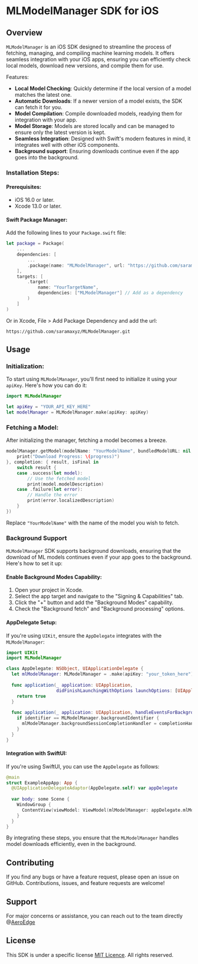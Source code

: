 # MLModelManager SDK for iOS

## Overview

`MLModelManager` is an iOS SDK designed to streamline the process of fetching, managing, and compiling machine learning models. It offers seamless integration with your iOS apps, ensuring you can efficiently check local models, download new versions, and compile them for use.

Features:

- **Local Model Checking**: Quickly determine if the local version of a model matches the latest one.
- **Automatic Downloads**: If a newer version of a model exists, the SDK can fetch it for you.
- **Model Compilation**: Compile downloaded models, readying them for integration with your app.
- **Model Storage**: Models are stored locally and can be managed to ensure only the latest version is kept.
- **Seamless Integration**: Designed with Swift's modern features in mind, it integrates well with other iOS components.
- **Background support**: Ensuring downloads continue even if the app goes into the background.

### Installation Steps:

#### Prerequisites:

- iOS 16.0 or later.
- Xcode 13.0 or later.

#### Swift Package Manager:

Add the following lines to your `Package.swift` file:

```swift
let package = Package(
    ...
    dependencies: [
        ...
        .package(name: "MLModelManager", url: "https://github.com/saramaxyz/MLModelManager.git", branch: "main"), // Add the package
    ],
    targets: [
        .target(
            name: "YourTargetName",
            dependencies: ["MLModelManager"] // Add as a dependency
        )
    ]
)
```

Or in Xcode, File > Add Package Dependency and add the url:  

```url
https://github.com/saramaxyz/MLModelManager.git
```

## Usage

### Initialization:

To start using `MLModelManager`, you'll first need to initialize it using your `apiKey`. Here's how you can do it:

```swift
import MLModelManager

let apiKey = "YOUR_API_KEY_HERE"
let modelManager = MLModelManager.make(apiKey: apiKey)
```

### Fetching a Model:

After initializing the manager, fetching a model becomes a breeze.

```swift
modelManager.getModel(modelName: "YourModelName", bundledModelURL: nil, progress: { progress in
    print("Download Progress: \(progress)")
}, completion: { result, isFinal in
    switch result {
    case .success(let model):
        // Use the fetched model
        print(model.modelDescription)
    case .failure(let error):
        // Handle the error
        print(error.localizedDescription)
    }
})
```

Replace `"YourModelName"` with the name of the model you wish to fetch.

### Background Support

`MLModelManager` SDK supports background downloads, ensuring that the download of ML models continues even if your app goes to the background. Here's how to set it up:

#### Enable Background Modes Capability:

1. Open your project in Xcode.
2. Select the app target and navigate to the "Signing & Capabilities" tab.
3. Click the "+" button and add the "Background Modes" capability.
4. Check the "Background fetch" and "Background processing" options.

#### AppDelegate Setup:

If you're using `UIKit`, ensure the `AppDelegate` integrates with the `MLModelManager`:

```swift
import UIKit
import MLModelManager

class AppDelegate: NSObject, UIApplicationDelegate {
  let mlModelManager: MLModelManager = .make(apiKey: "your_token_here")
  
  func application(_ application: UIApplication,
                   didFinishLaunchingWithOptions launchOptions: [UIApplication.LaunchOptionsKey : Any]? = nil) -> Bool {
    return true
  }
  
  func application(_ application: UIApplication, handleEventsForBackgroundURLSession identifier: String, completionHandler: @escaping () -> Void) {
    if identifier == MLModelManager.backgroundIdentifier {
      mlModelManager.backgroundSessionCompletionHandler = completionHandler
    }
  }
}

```

#### Integration with SwiftUI:

If you're using SwiftUI, you can use the `AppDelegate` as follows:

```swift
@main
struct ExampleAppApp: App {
  @UIApplicationDelegateAdaptor(AppDelegate.self) var appDelegate
  
  var body: some Scene {
    WindowGroup {
      ContentView(viewModel: ViewModel(mlModelManager: appDelegate.mlModelManager))
    }
  }
}

```

By integrating these steps, you ensure that the `MLModelManager` handles model downloads efficiently, even in the background.

## Contributing

If you find any bugs or have a feature request, please open an issue on GitHub. Contributions, issues, and feature requests are welcome!

## Support

For major concerns or assistance, you can reach out to the team directly @[AeroEdge](https://aeroedgeai.com)

## License

This SDK is under a specific license [MIT Licence](https://github.com/saramaxyz/MLModelManager/blob/develop/LICENSE). All rights reserved.
